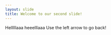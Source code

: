 ```yaml
---
layout: slide
title: Welcome to our second slide!
---
```


Helllllaaa heeelllaaa
Use the left arrow to go back!
